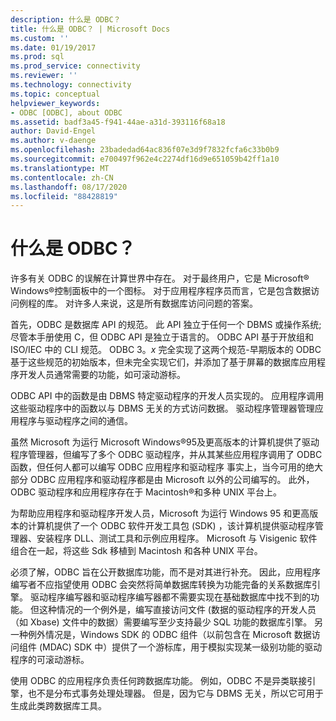 ```yaml
---
description: 什么是 ODBC？
title: 什么是 ODBC？ | Microsoft Docs
ms.custom: ''
ms.date: 01/19/2017
ms.prod: sql
ms.prod_service: connectivity
ms.reviewer: ''
ms.technology: connectivity
ms.topic: conceptual
helpviewer_keywords:
- ODBC [ODBC], about ODBC
ms.assetid: badf3a45-f941-44ae-a31d-393116f68a18
author: David-Engel
ms.author: v-daenge
ms.openlocfilehash: 23badedad64ac836f07e3d9f7832fcfa6c33b0b9
ms.sourcegitcommit: e700497f962e4c2274df16d9e651059b42ff1a10
ms.translationtype: MT
ms.contentlocale: zh-CN
ms.lasthandoff: 08/17/2020
ms.locfileid: "88428819"
---
```

# <a name="what-is-odbc"></a>什么是 ODBC？
许多有关 ODBC 的误解在计算世界中存在。 对于最终用户，它是 Microsoft® Windows®控制面板中的一个图标。 对于应用程序程序员而言，它是包含数据访问例程的库。 对许多人来说，这是所有数据库访问问题的答案。  
  
 首先，ODBC 是数据库 API 的规范。 此 API 独立于任何一个 DBMS 或操作系统;尽管本手册使用 C，但 ODBC API 是独立于语言的。 ODBC API 基于开放组和 ISO/IEC 中的 CLI 规范。 ODBC 3。*x* 完全实现了这两个规范-早期版本的 ODBC 基于这些规范的初始版本，但未完全实现它们，并添加了基于屏幕的数据库应用程序开发人员通常需要的功能，如可滚动游标。  
  
 ODBC API 中的函数是由 DBMS 特定驱动程序的开发人员实现的。 应用程序调用这些驱动程序中的函数以与 DBMS 无关的方式访问数据。 驱动程序管理器管理应用程序与驱动程序之间的通信。  
  
 虽然 Microsoft 为运行 Microsoft Windows®95及更高版本的计算机提供了驱动程序管理器，但编写了多个 ODBC 驱动程序，并从其某些应用程序调用了 ODBC 函数，但任何人都可以编写 ODBC 应用程序和驱动程序 事实上，当今可用的绝大部分 ODBC 应用程序和驱动程序都是由 Microsoft 以外的公司编写的。 此外，ODBC 驱动程序和应用程序存在于 Macintosh®和多种 UNIX 平台上。  
  
 为帮助应用程序和驱动程序开发人员，Microsoft 为运行 Windows 95 和更高版本的计算机提供了一个 ODBC 软件开发工具包 (SDK) ，该计算机提供驱动程序管理器、安装程序 DLL、测试工具和示例应用程序。 Microsoft 与 Visigenic 软件组合在一起，将这些 Sdk 移植到 Macintosh 和各种 UNIX 平台。  
  
 必须了解，ODBC 旨在公开数据库功能，而不是对其进行补充。 因此，应用程序编写者不应指望使用 ODBC 会突然将简单数据库转换为功能完备的关系数据库引擎。 驱动程序编写器和驱动程序编写器都不需要实现在基础数据库中找不到的功能。 但这种情况的一个例外是，编写直接访问文件 (数据的驱动程序的开发人员（如 Xbase) 文件中的数据）需要编写至少支持最少 SQL 功能的数据库引擎。 另一种例外情况是，Windows SDK 的 ODBC 组件（以前包含在 Microsoft 数据访问组件 (MDAC) SDK 中）提供了一个游标库，用于模拟实现某一级别功能的驱动程序的可滚动游标。  
  
 使用 ODBC 的应用程序负责任何跨数据库功能。 例如，ODBC 不是异类联接引擎，也不是分布式事务处理处理器。 但是，因为它与 DBMS 无关，所以它可用于生成此类跨数据库工具。
